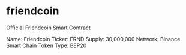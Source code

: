 # friendcoin
Official Friendcoin Smart Contract

Name: Friendcoin
Ticker: FRND
Supply: 30,000,000
Network: Binance Smart Chain
Token Type: BEP20
